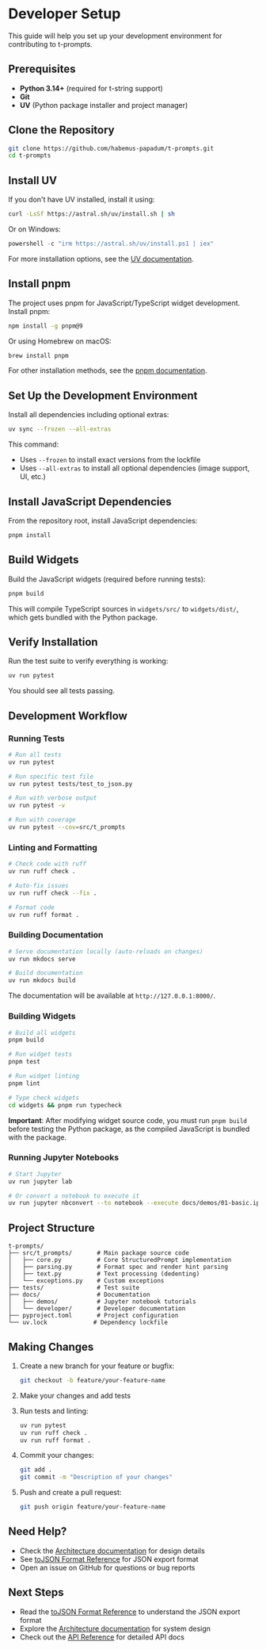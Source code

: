 # Developer Setup

This guide will help you set up your development environment for contributing to t-prompts.

## Prerequisites

- **Python 3.14+** (required for t-string support)
- **Git**
- **UV** (Python package installer and project manager)

## Clone the Repository

```bash
git clone https://github.com/habemus-papadum/t-prompts.git
cd t-prompts
```

## Install UV

If you don't have UV installed, install it using:

```bash
curl -LsSf https://astral.sh/uv/install.sh | sh
```

Or on Windows:

```powershell
powershell -c "irm https://astral.sh/uv/install.ps1 | iex"
```

For more installation options, see the [UV documentation](https://docs.astral.sh/uv/).

## Install pnpm

The project uses pnpm for JavaScript/TypeScript widget development. Install pnpm:

```bash
npm install -g pnpm@9
```

Or using Homebrew on macOS:

```bash
brew install pnpm
```

For other installation methods, see the [pnpm documentation](https://pnpm.io/installation).

## Set Up the Development Environment

Install all dependencies including optional extras:

```bash
uv sync --frozen --all-extras
```

This command:
- Uses `--frozen` to install exact versions from the lockfile
- Uses `--all-extras` to install all optional dependencies (image support, UI, etc.)

## Install JavaScript Dependencies

From the repository root, install JavaScript dependencies:

```bash
pnpm install
```

## Build Widgets

Build the JavaScript widgets (required before running tests):

```bash
pnpm build
```

This will compile TypeScript sources in `widgets/src/` to `widgets/dist/`, which gets bundled with the Python package.

## Verify Installation

Run the test suite to verify everything is working:

```bash
uv run pytest
```

You should see all tests passing.

## Development Workflow

### Running Tests

```bash
# Run all tests
uv run pytest

# Run specific test file
uv run pytest tests/test_to_json.py

# Run with verbose output
uv run pytest -v

# Run with coverage
uv run pytest --cov=src/t_prompts
```

### Linting and Formatting

```bash
# Check code with ruff
uv run ruff check .

# Auto-fix issues
uv run ruff check --fix .

# Format code
uv run ruff format .
```

### Building Documentation

```bash
# Serve documentation locally (auto-reloads on changes)
uv run mkdocs serve

# Build documentation
uv run mkdocs build
```

The documentation will be available at `http://127.0.0.1:8000/`.

### Building Widgets

```bash
# Build all widgets
pnpm build

# Run widget tests
pnpm test

# Run widget linting
pnpm lint

# Type check widgets
cd widgets && pnpm run typecheck
```

**Important**: After modifying widget source code, you must run `pnpm build` before testing the Python package, as the compiled JavaScript is bundled with the package.

### Running Jupyter Notebooks

```bash
# Start Jupyter
uv run jupyter lab

# Or convert a notebook to execute it
uv run jupyter nbconvert --to notebook --execute docs/demos/01-basic.ipynb
```

## Project Structure

```
t-prompts/
├── src/t_prompts/       # Main package source code
│   ├── core.py          # Core StructuredPrompt implementation
│   ├── parsing.py       # Format spec and render hint parsing
│   ├── text.py          # Text processing (dedenting)
│   └── exceptions.py    # Custom exceptions
├── tests/               # Test suite
├── docs/                # Documentation
│   ├── demos/           # Jupyter notebook tutorials
│   └── developer/       # Developer documentation
├── pyproject.toml       # Project configuration
└── uv.lock             # Dependency lockfile
```

## Making Changes

1. Create a new branch for your feature or bugfix:
   ```bash
   git checkout -b feature/your-feature-name
   ```

2. Make your changes and add tests

3. Run tests and linting:
   ```bash
   uv run pytest
   uv run ruff check .
   uv run ruff format .
   ```

4. Commit your changes:
   ```bash
   git add .
   git commit -m "Description of your changes"
   ```

5. Push and create a pull request:
   ```bash
   git push origin feature/your-feature-name
   ```

## Need Help?

- Check the [Architecture documentation](../Architecture.md) for design details
- See [toJSON Format Reference](to-json-format.md) for JSON export format
- Open an issue on GitHub for questions or bug reports

## Next Steps

- Read the [toJSON Format Reference](to-json-format.md) to understand the JSON export format
- Explore the [Architecture documentation](../Architecture.md) for system design
- Check out the [API Reference](../reference.md) for detailed API docs

